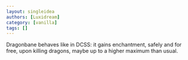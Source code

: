 ```yaml
---
layout: singleidea
authors: [Luxidream]
category: [vanilla]
tags: []
---
```

Dragonbane behaves like in DCSS: it gains enchantment, safely and for free, upon killing dragons, maybe up to a higher maximum than usual.
